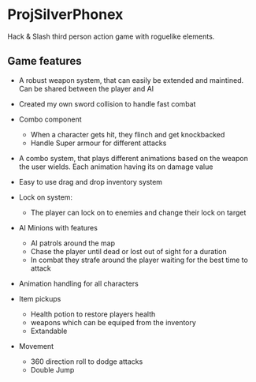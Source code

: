 # ProjSilverPhonex

Hack & Slash third person action game with roguelike elements. 

## Game features
* A robust weapon system, that can easily be extended and maintined. Can be shared between the player and AI

* Created my own sword collision to handle fast combat

* Combo component
  - When a character gets hit, they flinch and get knockbacked
  - Handle Super armour for different attacks
  
* A combo system, that plays different animations based on the weapon the user wields. Each animation having its on damage value

* Easy to use drag and drop inventory system

* Lock on system: 
  - The player can lock on to enemies and change their lock on target
  
* AI Minions with features
  - AI patrols around the map 
  - Chase the player until dead or lost out of sight for a duration
  - In combat they strafe around the player waiting for the best time to attack
  
* Animation handling for all characters 

* Item pickups
  - Health potion to restore players health
  - weapons which can be equiped from the inventory
  - Extandable
* Movement
  - 360 direction roll to dodge attacks
  -  Double Jump
